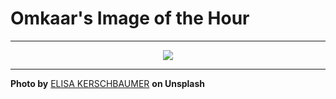 # Omkaar's Image of the Hour

---

<div align="center">

<a href="https://unsplash.com/photos/waves-gently-roll-in-the-ocean-rrbIdRwFtes">
  <img src="https://images.unsplash.com/photo-1754384078097-151de4e3f06b?crop=entropy&cs=tinysrgb&fit=max&fm=jpg&ixid=M3w3NjA2Nzh8MHwxfHJhbmRvbXx8fHx8fHx8fDE3NTQ5MjA4MDB8&ixlib=rb-4.1.0&q=80&w=1080" style="max-width:100%; height:auto;">
</a>



</div>

---

**Photo by** [ELISA KERSCHBAUMER](https://unsplash.com/@__elisa__) **on Unsplash**
